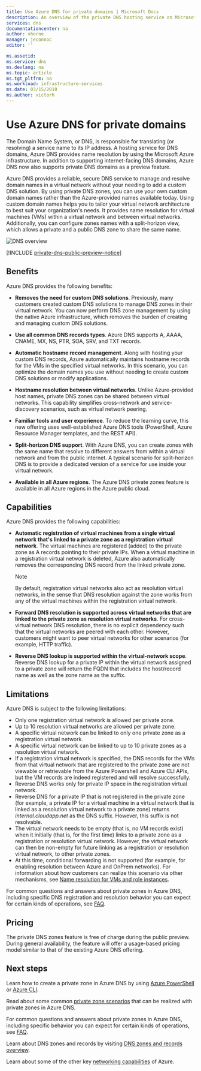 ```yaml
---
title: Use Azure DNS for private domains | Microsoft Docs
description: An overview of the private DNS hosting service on Microsoft Azure.
services: dns
documentationcenter: na
author: vhorne
manager: jeconnoc
editor: ''

ms.assetid: 
ms.service: dns
ms.devlang: na
ms.topic: article
ms.tgt_pltfrm: na
ms.workload: infrastructure-services
ms.date: 03/15/2018
ms.author: victorh
---
```


# Use Azure DNS for private domains
The Domain Name System, or DNS, is responsible for translating (or resolving) a service name to its IP address. A hosting service for DNS domains, Azure DNS provides name resolution by using the Microsoft Azure infrastructure. In addition to supporting internet-facing DNS domains, Azure DNS now also supports private DNS domains as a preview feature. 
 
Azure DNS provides a reliable, secure DNS service to manage and resolve domain names in a virtual network without your needing to add a custom DNS solution. By using private DNS zones, you can use your own custom domain names rather than the Azure-provided names available today. Using custom domain names helps you to tailor your virtual network architecture to best suit your organization's needs. It provides name resolution for virtual machines (VMs) within a virtual network and between virtual networks. Additionally, you can configure zones names with a split-horizon view, which allows a private and a public DNS zone to share the same name.

![DNS overview](./media/private-dns-overview/scenario.png)

[!INCLUDE [private-dns-public-preview-notice](../../includes/private-dns-public-preview-notice.md)]

## Benefits

Azure DNS provides the following benefits:

* **Removes the need for custom DNS solutions**. Previously, many customers created custom DNS solutions to manage DNS zones in their virtual network. You can now perform DNS zone management by using the native Azure infrastructure, which removes the burden of creating and managing custom DNS solutions.

* **Use all common DNS records types**. Azure DNS supports A, AAAA, CNAME, MX, NS, PTR, SOA, SRV, and TXT records.

* **Automatic hostname record management**. Along with hosting your custom DNS records, Azure automatically maintains hostname records for the VMs in the specified virtual networks. In this scenario, you can optimize the domain names you use without needing to create custom DNS solutions or modify applications.

* **Hostname resolution between virtual networks**. Unlike Azure-provided host names, private DNS zones can be shared between virtual networks. This capability simplifies cross-network and service-discovery scenarios, such as virtual network peering.

* **Familiar tools and user experience**. To reduce the learning curve, this new offering uses well-established Azure DNS tools (PowerShell, Azure Resource Manager templates, and the REST API).

* **Split-horizon DNS support**. With Azure DNS, you can create zones with the same name that resolve to different answers from within a virtual network and from the public internet. A typical scenario for split-horizon DNS is to provide a dedicated version of a service for use inside your virtual network.

* **Available in all Azure regions**. The Azure DNS private zones feature is available in all Azure regions in the Azure public cloud. 


## Capabilities

Azure DNS provides the following capabilities:
 
* **Automatic registration of virtual machines from a single virtual network that's linked to a private zone as a registration virtual network**. The virtual machines are registered (added) to the private zone as A records pointing to their private IPs. When a virtual machine in a registration virtual network is deleted, Azure also automatically removes the corresponding DNS record from the linked private zone. 

  > [!NOTE]
  > By default, registration virtual networks also act as resolution virtual networks, in the sense that DNS resolution against the zone works from any of the virtual machines within the registration virtual network. 

* **Forward DNS resolution is supported across virtual networks that are linked to the private zone as resolution virtual networks**. For cross-virtual network DNS resolution, there is no explicit dependency such that the virtual networks are peered with each other. However, customers might want to peer virtual networks for other scenarios (for example, HTTP traffic).

* **Reverse DNS lookup is supported within the virtual-network scope**. Reverse DNS lookup for a private IP within the virtual network assigned to a private zone will return the FQDN that includes the host/record name as well as the zone name as the suffix. 


## Limitations

Azure DNS is subject to the following limitations:

* Only one registration virtual network is allowed per private zone.
* Up to 10 resolution virtual networks are allowed per private zone.
* A specific virtual network can be linked to only one private zone as a registration virtual network.
* A specific virtual network can be linked to up to 10 private zones as a resolution virtual network.
* If a registration virtual network is specified, the DNS records for the VMs from that virtual network that are registered to the private zone are not viewable or retrievable from the Azure Powershell and Azure CLI APIs, but the VM records are indeed registered and will resolve successfully.
* Reverse DNS works only for private IP space in the registration virtual network.
* Reverse DNS for a private IP that is not registered in the private zone (for example, a private IP for a virtual machine in a virtual network that is linked as a resolution virtual network to a private zone) returns *internal.cloudapp.net* as the DNS suffix. However, this suffix is not resolvable. 
* The virtual network needs to be empty (that is, no VM records exist) when it initially (that is, for the first time) links to a private zone as a registration or resolution virtual network. However, the virtual network can then be non-empty for future linking as a registration or resolution virtual network, to other private zones. 
* At this time, conditional forwarding is not supported (for example, for enabling resolution between Azure and OnPrem networks). For information about how customers can realize this scenario via other mechanisms, see [Name resolution for VMs and role instances](../virtual-network/virtual-networks-name-resolution-for-vms-and-role-instances.md).

For common questions and answers about private zones in Azure DNS, including specific DNS registration and resolution behavior you can expect for certain kinds of operations, see [FAQ](./dns-faq.md#private-dns).  


## Pricing

The private DNS zones feature is free of charge during the public preview. During general availability, the feature will offer a usage-based pricing model similar to that of the existing Azure DNS offering. 


## Next steps

Learn how to create a private zone in Azure DNS by using [Azure PowerShell](./private-dns-getstarted-powershell.md) or [Azure CLI](./private-dns-getstarted-cli.md).

Read about some common [private zone scenarios](./private-dns-scenarios.md) that can be realized with private zones in Azure DNS.

For common questions and answers about private zones in Azure DNS, including specific behavior you can expect for certain kinds of operations, see [FAQ](./dns-faq.md#private-dns). 

Learn about DNS zones and records by visiting [DNS zones and records overview](dns-zones-records.md).

Learn about some of the other key [networking capabilities](../networking/networking-overview.md) of Azure. 

